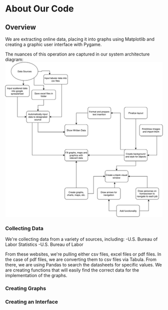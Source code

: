 # About Our Code

## Overview
We are extracting online data, placing it into graphs using Matplotlib and creating a graphic user interface with Pygame.

The nuances of this operation are captured in our system architecture diagram:
![](improved_system_architecture-1.png)

### Collecting Data
We're collecting data from a variety of sources, including:
-U.S. Bureau of Labor Statistics
-U.S. Bureau of Labor

From these websites, we're pulling either csv files, excel files or pdf files. In the case of pdf files, we are converting them to csv files via Tabula. 
From there, we are using Pandas to search the datasheets for specific values. We are creating functions that will easily find the correct data for the implementation of the graphs.

### Creating Graphs
### Creating an Interface
